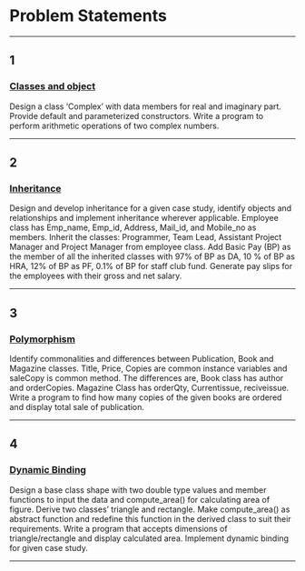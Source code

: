 # Problem Statements
<hr>

## 1

### [Classes and object](https://github.com/GopalSaraf/SE_Labs/tree/main/OOPL/ComplexNumbers)

Design a class ‘Complex’ with data members for real and imaginary part. 
Provide default and parameterized constructors. 
Write a program to perform arithmetic operations of two complex numbers.

<hr>

## 2

### [Inheritance](https://github.com/GopalSaraf/SE_Labs/tree/main/OOPL/Employee)

Design and develop inheritance for a given case study, identify objects and relationships and implement inheritance wherever applicable. 
Employee class has Emp_name, Emp_id, Address, Mail_id, and Mobile_no as members. 
Inherit the classes: Programmer, Team Lead, Assistant Project Manager and Project Manager from employee class. 
Add Basic Pay (BP) as the member of all the inherited classes with 97% of BP as DA, 10 % of BP as HRA, 12% of BP as PF, 0.1% of BP for staff club fund. 
Generate pay slips for the employees with their gross and net salary.

<hr>

## 3

### [Polymorphism](https://github.com/GopalSaraf/SE_Labs/tree/main/OOPL/Polymorphism)

Identify commonalities and differences between Publication, Book and Magazine classes.
Title, Price, Copies are common instance variables and saleCopy is common method. The
differences are, Book class has author and orderCopies. Magazine Class has orderQty,
Currentissue, reciveissue. Write a program to find how many copies of the given books are
ordered and display total sale of publication.

<hr>

## 4

### [Dynamic Binding](https://github.com/GopalSaraf/SE_Labs/tree/main/OOPL/DynamicBinding)

Design a base class shape with two double type values and member functions to input the data and compute_area() for calculating area of figure. Derive two classes’ triangle and rectangle. Make compute_area() as abstract function and redefine this function in the derived class to suit their requirements. Write a program that accepts dimensions of triangle/rectangle and display calculated area. Implement dynamic binding for given case study.

<hr>
